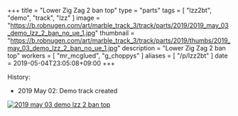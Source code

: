 +++
title = "Lower Zig Zag 2 ban top"
type = "parts"
tags = [ "lzz2bt", "demo", "track", "lzz" ]
image = "https://b.robnugen.com/art/marble_track_3/track/parts/2019/2019_may_03_demo_lzz_2_ban_no_ue_1.jpg"
thumbnail = "https://b.robnugen.com/art/marble_track_3/track/parts/2019/thumbs/2019_may_03_demo_lzz_2_ban_no_ue_1.jpg"
description = "Lower Zig Zag 2 ban top"
workers = [
    "mr_mcglued",
    "g_choppys"
]
aliases = [
    "/p/lzz2bt"
]
date = 2019-05-04T23:05:08+09:00
+++


History:

* 2019 May 02: Demo track created

[![2019 may 03 demo lzz 2 ban top](//b.robnugen.com/art/marble_track_3/track/parts/2019/thumbs/2019_may_03_demo_lzz_2_ban_no_ue_3.jpg)](//b.robnugen.com/art/marble_track_3/track/parts/2019/2019_may_03_demo_lzz_2_ban_no_ue_3.jpg)
